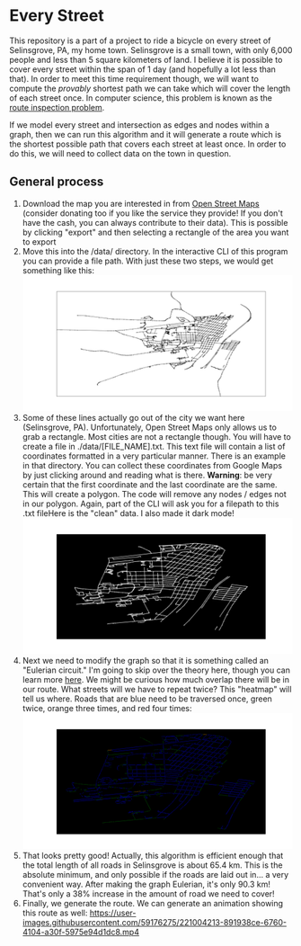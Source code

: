 # Every Street

This repository is a part of a project to ride a bicycle on every street of Selinsgrove, PA, my home town. Selinsgrove is a small town, with only 6,000 people and less than 5 square kilometers of land. I believe it is possible to cover every street within the span of 1 day (and hopefully a lot less than that). In order to meet this time requirement though, we will want to compute the _provably_ shortest path we can take which will cover the length of each street once. In computer science, this problem is known as the [route inspection problem](https://en.wikipedia.org/wiki/Chinese_postman_problem).

If we model every street and intersection as edges and nodes within a graph, then we can run this algorithm and it will generate a route which is the shortest possible path that covers each street at least once. In order to do this, we will need to collect data on the town in question.

## General process
1. Download the map you are interested in from [Open Street Maps](https://www.openstreetmap.org/#map=15/40.7995/-76.8631) (consider donating too if you like the service they provide! If you don't have the cash, you can always contribute to their data). This is possible by clicking "export" and then selecting a rectangle of the area you want to export
2. Move this into the /data/ directory. In the interactive CLI of this program you can provide a file path. With just these two steps, we would get something like this:
![](./assets/s2.png)
3. Some of these lines actually go out of the city we want here (Selinsgrove, PA). Unfortunately, Open Street Maps only allows us to grab a rectangle. Most cities are not a rectangle though. You will have to create a file in ./data/[FILE_NAME].txt. This text file will contain a list of coordinates formatted in a very particular manner. There is an example in that directory. You can collect these coordinates from Google Maps by just clicking around and reading what is there. **Warning**: be very certain that the first coordinate and the last coordinate are the same. This will create a polygon. The code will remove any nodes / edges not in our polygon. Again, part of the CLI will ask you for a filepath to this .txt fileHere is the "clean" data. I also made it dark mode!
![](./assets/selinsgrove_clean.png)
4. Next we need to modify the graph so that it is something called an "Eulerian circuit." I'm going to skip over the theory here, though you can learn more [here](https://en.wikipedia.org/wiki/Eulerian_path). We might be curious how much overlap there will be in our route. What streets will we have to repeat twice? This "heatmap" will tell us where. Roads that are blue need to be traversed once, green twice, orange three times, and red four times:
![](./assets/heatmap.png)
5. That looks pretty good! Actually, this algorithm is efficient enough that the total length of all roads in Selinsgrove is about 65.4 km. This is the absolute minimum, and only possible if the roads are laid out in... a very convenient way. After making the graph Eulerian, it's only 90.3 km! That's only a 38% increase in the amount of road we need to cover!
6. Finally, we generate the route. We can generate an animation showing this route as well:
https://user-images.githubusercontent.com/59176275/221004213-891938ce-6760-4104-a30f-5975e94d1dc8.mp4
